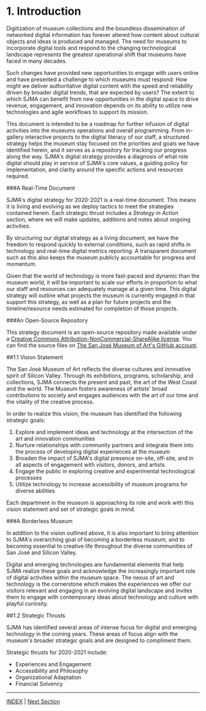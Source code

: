 # 1. Introduction

Digitization of museum collections and the boundless dissemination of networked digital information has forever altered how content about cultural objects and ideas is produced and managed. The need for museums to incorporate digital tools and respond to the changing technological landscape represents the greatest operational shift that museums have faced in many decades.

Such changes have provided new opportunities to engage with users online and have presented a challenge to which museums must respond: How might we deliver authoritative digital content with the speed and reliability driven by broader digital trends, that are expected by users? The extent to which SJMA can benefit from new opportunities in the digital space to drive revenue, engagement, and innovation depends on its ability to utilize new technologies and agile workflows to support its mission.

This document is intended to be a roadmap for further infusion of digital activities into the museums operations and overall programming. From in-gallery interactive projects to the digital literacy of our staff, a structured strategy helps the museum stay focused on the priorities and goals we have identified herein, and it serves as a repository for tracking our progress along the way. SJMA's digital strategy provides a diagnosis of what role digital should play in service of SJMA's core values, a guiding policy for implementation, and clarity around the specific actions and resources required.

###A Real-Time Document

SJMA's digital strategy for 2020-2021 is a real-time document. This means it is living and evolving as we deploy tactics to meet the strategies contained herein. Each strategic thrust includes a *Strategy in Action* section, where we will make updates, additions and notes about ongoing activities.

By structuring our digital strategy as a living document, we have the freedom to respond quickly to external conditions, such as rapid shifts in technology and real-time digital metrics reporting. A transparent document such as this also keeps the museum publicly accountable for progress and momentum.

Given that the world of technology is more fast-paced and dynamic than the museum world, it will be important to scale our efforts in proportion to what our staff and resources can adequately manage at a given time. This digital strategy will outline what projects the museum is currently engaged in that support this strategy, as well as a plan for future projects and the timeline/resource needs estimated for completion of those projects.

###An Open-Source Repository

This strategy document is an open-source repository made available under a [Creative Commons Attribution-NonCommercial-ShareAlike license](http://creativecommons.org/licenses/by-nc-sa/4.0/). You can find the source files on [The San José Museum of Art's GitHub account](XXXXX).

##1.1 Vision Statement

The San José Museum of Art reflects the diverse cultures and innovative spirit of Silicon Valley. Through its exhibitions, programs, scholarship, and collections, SJMA connects the present and past, the art of the West Coast and the world. The Museum fosters awareness of artists' broad contributions to society and engages audiences with the art of our time and the vitality of the creative process.

In order to realize this vision, the museum has identified the following strategic goals:

1. Explore and implement ideas and technology at the intersection of the art and innovation communities
2. Nurture relationships with community partners and integrate them into the process of developing digital experiences at the museum
3. Broaden the impact of SJMA's digital presence on-site, off-site, and in all aspects of engagement with visitors, donors, and artists
4. Engage the public in exploring creative and experimental technological processes
5. Utilize technology to increase accessibility of museum programs for diverse abilities

Each department in the museum is approaching its role and work with this vision statement and set of strategic goals in mind.

###A Borderless Museum

In addition to the vision outlined above, it is also important to bring attention to SJMA's overarching goal of becoming a borderless museum, and to becoming essential to creative life throughout the diverse communities of San José and Silicon Valley.

Digital and emerging technologies are fundamental elements that help SJMA realize these goals and acknowledge the increasingly important role of digital activities within the museum space. The nexus of art and technology is the cornerstone which makes the experiences we offer our visitors relevant and engaging in an evolving digital landscape and invites them to engage with contemporary ideas about technology and culture with playful curiosity.

##1.2 Strategic Thrusts

SJMA has identified several areas of intense focus for digital and emerging technology in the coming years. These areas of focus align with the museum's broader strategic goals and are designed to compliment them.

Strategic thrusts for 2020-2021 include:

* Experiences and Engagement
* Accessibility and Philosophy
* Organizational Adaptation
* Financial Solvency

-----

[INDEX](index.md) | [Next Section](02_Experiences_and_Engagement.md)
